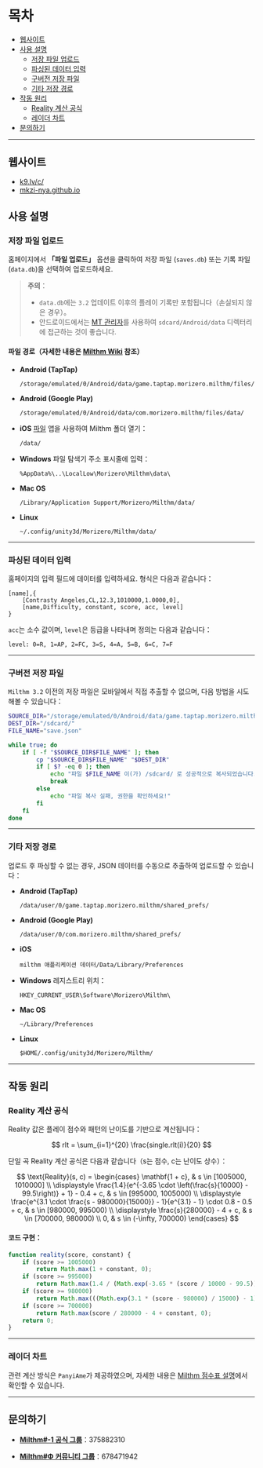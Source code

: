
# 목차
- [웹사이트](#웹사이트)
- [사용 설명](#사용-설명)
  - [저장 파일 업로드](#저장-파일-업로드)
  - [파싱된 데이터 입력](#파싱된-데이터-입력)
  - [구버전 저장 파일](#구버전-저장-파일)
  - [기타 저장 경로](#기타-저장-경로)
- [작동 원리](#작동-원리)
  - [Reality 계산 공식](#reality-계산-공식)
  - [레이더 차트](#레이더-차트)
- [문의하기](#문의하기)

---

## 웹사이트
  - [k9.lv/c/](http://k9.lv/c/)
  - [mkzi-nya.github.io](https://mkzi-nya.github.io/milthm-calculator-web/index_en.html)

## 사용 설명

### 저장 파일 업로드

홈페이지에서 **「파일 업로드」** 옵션을 클릭하여 저장 파일 (`saves.db`) 또는 기록 파일 (`data.db`)을 선택하여 업로드하세요.

> **주의**：
> - `data.db`에는 `3.2` 업데이트 이후의 플레이 기록만 포함됩니다（손실되지 않은 경우）。
> - 안드로이드에서는 [MT 관리자](https://mt2.cn/)를 사용하여 `sdcard/Android/data` 디렉터리에 접근하는 것이 좋습니다.

#### **파일 경로（자세한 내용은 [Milthm Wiki](https://milthm.fandom.com/wiki/Data_File) 참조）**

- **Android (TapTap)**
  ```text
  /storage/emulated/0/Android/data/game.taptap.morizero.milthm/files/data/
  ```
- **Android (Google Play)**
  ```text
  /storage/emulated/0/Android/data/com.morizero.milthm/files/data/
  ```
- **iOS**
  [파일](https://support.apple.com/ko-kr/102570) 앱을 사용하여 Milthm 폴더 열기：
  ```text
  /data/
  ```
- **Windows**
  파일 탐색기 주소 표시줄에 입력：
  ```text
  %AppData%\..\LocalLow\Morizero\Milthm\data\
  ```
- **Mac OS**
  ```text
  /Library/Application Support/Morizero/Milthm/data/
  ```
- **Linux**
  ```text
  ~/.config/unity3d/Morizero/Milthm/data/
  ```

---

### 파싱된 데이터 입력

홈페이지의 입력 필드에 데이터를 입력하세요. 형식은 다음과 같습니다：

```text
[name],{
    [Contrasty Angeles,CL,12.3,1010000,1.0000,0],
    [name,Difficulty, constant, score, acc, level]
}
```

`acc`는 소수 값이며, `level`은 등급을 나타내며 정의는 다음과 같습니다：

```text
level: 0=R, 1=AP, 2=FC, 3=S, 4=A, 5=B, 6=C, 7=F
```

---

### 구버전 저장 파일

`Milthm 3.2` 이전의 저장 파일은 모바일에서 직접 추출할 수 없으며, 다음 방법을 시도해볼 수 있습니다：

```sh
SOURCE_DIR="/storage/emulated/0/Android/data/game.taptap.morizero.milthm/files/"
DEST_DIR="/sdcard/"
FILE_NAME="save.json"

while true; do
    if [ -f "$SOURCE_DIR$FILE_NAME" ]; then
        cp "$SOURCE_DIR$FILE_NAME" "$DEST_DIR"
        if [ $? -eq 0 ]; then
            echo "파일 $FILE_NAME 이(가) /sdcard/ 로 성공적으로 복사되었습니다."
            break
        else
            echo "파일 복사 실패, 권한을 확인하세요!"
        fi
    fi
done
```

---

### 기타 저장 경로

업로드 후 파싱할 수 없는 경우, JSON 데이터를 수동으로 추출하여 업로드할 수 있습니다：

- **Android (TapTap)**
  ```text
  /data/user/0/game.taptap.morizero.milthm/shared_prefs/
  ```
- **Android (Google Play)**
  ```text
  /data/user/0/com.morizero.milthm/shared_prefs/
  ```
- **iOS**
  ```text
  milthm 애플리케이션 데이터/Data/Library/Preferences
  ```
- **Windows**
  레지스트리 위치：
  ```text
  HKEY_CURRENT_USER\Software\Morizero\Milthm\
  ```
- **Mac OS**
  ```text
  ~/Library/Preferences
  ```
- **Linux**
  ```text
  $HOME/.config/unity3d/Morizero/Milthm/
  ```

---

## 작동 원리

### Reality 계산 공식

Reality 값은 플레이 점수와 패턴의 난이도를 기반으로 계산됩니다：

$$
rlt = \sum_{i=1}^{20} \frac{single.rlt(i)}{20}
$$

단일 곡 Reality 계산 공식은 다음과 같습니다（s는 점수, c는 난이도 상수）：

$$
\text{Reality}(s, c) =
\begin{cases} 
\mathbf{1 + c}, & s \in [1005000, 1010000] \\
\displaystyle \frac{1.4}{e^{-3.65 \cdot \left(\frac{s}{10000} - 99.5\right)} + 1} - 0.4 + c, 
& s \in [995000, 1005000) \\
\displaystyle \frac{e^{3.1 \cdot \frac{s - 980000}{15000}} - 1}{e^{3.1} - 1} \cdot 0.8 - 0.5 + c, 
& s \in [980000, 995000) \\
\displaystyle \frac{s}{280000} - 4 + c, & s \in [700000, 980000) \\
0, & s \in (-\infty, 700000)
\end{cases}
$$

#### 코드 구현：
```js
function reality(score, constant) {
    if (score >= 1005000)
        return Math.max(1 + constant, 0);
    if (score >= 995000) 
        return Math.max(1.4 / (Math.exp(-3.65 * (score / 10000 - 99.5)) + 1) - 0.4 + constant, 0);
    if (score >= 980000) 
        return Math.max(((Math.exp(3.1 * (score - 980000) / 15000) - 1) / (Math.exp(3.1) - 1)) * 0.8 - 0.5 + constant, 0);
    if (score >= 700000) 
        return Math.max(score / 280000 - 4 + constant, 0);
    return 0;
}
```

---

### 레이더 차트

관련 계산 방식은 `PanyiAme`가 제공하였으며, 자세한 내용은 [Milthm 점수표 설명](https://wwp.lanzoup.com/iZ59A2j8nbpe)에서 확인할 수 있습니다.

---

## 문의하기

- **[Milthm#-1 공식 그룹](https://qm.qq.com/q/Utb6sNDvki)**：375882310

- **[Milthm#Φ 커뮤니티 그룹](https://qm.qq.com/q/fIErsKKz3a)**：678471942

